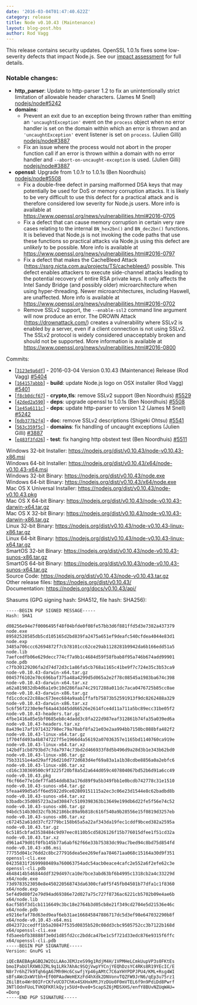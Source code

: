 ```yaml
---
date: '2016-03-04T01:47:40.622Z'
category: release
title: Node v0.10.43 (Maintenance)
layout: blog-post.hbs
author: Rod Vagg
---
```


This release contains security updates. OpenSSL 1.0.1s fixes some low-severity defects that impact Node.js. See our [impact assessment](/blog/vulnerability/openssl-and-low-severity-fixes-jan-2016/#_-update-29-jan-2016-_-openssl-impact-assessment) for full details.

### Notable changes:

- **http_parser**: Update to http-parser 1.2 to fix an unintentionally strict limitation of allowable header characters. (James M Snell) [nodejs/node#5242](https://github.com/nodejs/node/pull/5242)
- **domains**:
  - Prevent an exit due to an exception being thrown rather than emitting an `'uncaughtException'` event on the `process` object when no error handler is set on the domain within which an error is thrown and an `'uncaughtException'` event listener is set on `process`. (Julien Gilli) [nodejs/node#3887](https://github.com/nodejs/node/pull/3887)
  - Fix an issue where the process would not abort in the proper function call if an error is thrown within a domain with no error handler and `--abort-on-uncaught-exception` is used. (Julien Gilli) [nodejs/node#3887](https://github.com/nodejs/node/pull/3887)
- **openssl**: Upgrade from 1.0.1r to 1.0.1s (Ben Noordhuis) [nodejs/node#5508](https://github.com/nodejs/node/pull/5508)
  - Fix a double-free defect in parsing malformed DSA keys that may potentially be used for DoS or memory corruption attacks. It is likely to be very difficult to use this defect for a practical attack and is therefore considered low severity for Node.js users. More info is available at https://www.openssl.org/news/vulnerabilities.html#2016-0705
  - Fix a defect that can cause memory corruption in certain very rare cases relating to the internal `BN_hex2bn()` and `BN_dec2bn()` functions. It is believed that Node.js is not invoking the code paths that use these functions so practical attacks via Node.js using this defect are _unlikely_ to be possible. More info is available at https://www.openssl.org/news/vulnerabilities.html#2016-0797
  - Fix a defect that makes the CacheBleed Attack (https://ssrg.nicta.com.au/projects/TS/cachebleed/) possible. This defect enables attackers to execute side-channel attacks leading to the potential recovery of entire RSA private keys. It only affects the Intel Sandy Bridge (and possibly older) microarchitecture when using hyper-threading. Newer microarchitectures, including Haswell, are unaffected. More info is available at https://www.openssl.org/news/vulnerabilities.html#2016-0702
  - Remove SSLv2 support, the `--enable-ssl2` command line argument will now produce an error. The DROWN Attack (https://drownattack.com/) creates a vulnerability where SSLv2 is enabled by a server, even if a client connection is not using SSLv2. The SSLv2 protocol is widely considered unacceptably broken and should not be supported. More information is available at https://www.openssl.org/news/vulnerabilities.html#2016-0800

Commits:

- [[`3123e9a6df`](https://github.com/nodejs/node/commit/3123e9a6df)] - 2016-03-04 Version 0.10.43 (Maintenance) Release (Rod Vagg) [#5404](https://github.com/nodejs/node/pull/5404)
- [[`164157abbb`](https://github.com/nodejs/node/commit/164157abbb)] - **build**: update Node.js logo on OSX installer (Rod Vagg) [#5401](https://github.com/nodejs/node/pull/5401)
- [[`f8cb0dcf67`](https://github.com/nodejs/node/commit/f8cb0dcf67)] - **crypto,tls**: remove SSLv2 support (Ben Noordhuis) [#5529](https://github.com/nodejs/node/pull/5529)
- [[`42ded2a590`](https://github.com/nodejs/node/commit/42ded2a590)] - **deps**: upgrade openssl to 1.0.1s (Ben Noordhuis) [#5508](https://github.com/nodejs/node/pull/5508)
- [[`1e45a6111c`](https://github.com/nodejs/node/commit/1e45a6111c)] - **deps**: update http-parser to version 1.2 (James M Snell) [#5242](https://github.com/nodejs/node/pull/5242)
- [[`6db377b2f4`](https://github.com/nodejs/node/commit/6db377b2f4)] - **doc**: remove SSLv2 descriptions (Shigeki Ohtsu) [#5541](https://github.com/nodejs/node/pull/5541)
- [[`563c359f5c`](https://github.com/nodejs/node/commit/563c359f5c)] - **domains**: fix handling of uncaught exceptions (Julien Gilli) [#3887](https://github.com/nodejs/node/pull/3887)
- [[`e483f3fd26`](https://github.com/nodejs/node/commit/e483f3fd26)] - **test**: fix hanging http obstext test (Ben Noordhuis) [#5511](https://github.com/nodejs/node/pull/5511)

Windows 32-bit Installer: https://nodejs.org/dist/v0.10.43/node-v0.10.43-x86.msi \
Windows 64-bit Installer: https://nodejs.org/dist/v0.10.43/x64/node-v0.10.43-x64.msi \
Windows 32-bit Binary: https://nodejs.org/dist/v0.10.43/node.exe \
Windows 64-bit Binary: https://nodejs.org/dist/v0.10.43/x64/node.exe \
Mac OS X Universal Installer: https://nodejs.org/dist/v0.10.43/node-v0.10.43.pkg \
Mac OS X 64-bit Binary: https://nodejs.org/dist/v0.10.43/node-v0.10.43-darwin-x64.tar.gz \
Mac OS X 32-bit Binary: https://nodejs.org/dist/v0.10.43/node-v0.10.43-darwin-x86.tar.gz \
Linux 32-bit Binary: https://nodejs.org/dist/v0.10.43/node-v0.10.43-linux-x86.tar.gz \
Linux 64-bit Binary: https://nodejs.org/dist/v0.10.43/node-v0.10.43-linux-x64.tar.gz \
SmartOS 32-bit Binary: https://nodejs.org/dist/v0.10.43/node-v0.10.43-sunos-x86.tar.gz \
SmartOS 64-bit Binary: https://nodejs.org/dist/v0.10.43/node-v0.10.43-sunos-x64.tar.gz \
Source Code: https://nodejs.org/dist/v0.10.43/node-v0.10.43.tar.gz \
Other release files: https://nodejs.org/dist/v0.10.43/ \
Documentation: https://nodejs.org/docs/v0.10.43/api/

Shasums (GPG signing hash: SHA512, file hash: SHA256):

```
-----BEGIN PGP SIGNED MESSAGE-----
Hash: SHA1

d08256e94e7f0006495f48f04bfde0f08fe57bb3d6f881ffd5d3e7382a437379  node.exe
89582528585db5cd105165d2bd839fa2475a651ef9deafc540cfdea4044e83d1  node.exp
3485a706ccc62694872f7cb78101cc62ce29ab1128281b9942da6b166edd51a5  node.lib
7aefcedfb06e629decc774cf7a9b1c4684d59f58fbab8f95a746b674add99901  node.pdb
c7fb30129206fa2d74d72d3c1a86fa5cb768a1165c41be9f7c724e35c3b53ca9  node-v0.10.43-darwin-x64.tar.gz
00457f6102e70c696baf375a48a4299d5d065a2e2f78c08545a1983ba674c398  node-v0.10.43-darwin-x64.tar.xz
a62a819832db4d6a1e9c10d286faa74c2917288a011dc7aca0476725b85cc0ae  node-v0.10.43-darwin-x86.tar.gz
fd1ccdce22c88ac673eec684a9aab1ffafb75873b52591913f9dc8262488a329  node-v0.10.43-darwin-x86.tar.xz
5c6f56f2230e9ef64a443d45dd66526e2614fce4d11a711a5bc89ecc31be05f2  node-v0.10.43-headers.tar.gz
4fbe1416a85e5bf0685eb8c4dadd3c8fa222d987eaf312861b74fa35a039ed6a  node-v0.10.43-headers.tar.xz
8a439e17af1971432798ec79a70abf8fa21e03e2aa994bb7150bc088bfa482f2  node-v0.10.43-linux-x64.tar.gz
1f704fd493a4b8747227f5e1966d4a56192a07036357e1165bd1140760ca919e  node-v0.10.43-linux-x64.tar.xz
142bdf1cb8793bd7c7da7974c73bd2d466933f8d5b496d9a28d3b1e343b62bd0  node-v0.10.43-linux-x86.tar.gz
75b33151e4ad29aff26d210d772d683d4ef69a83a1a1b38cdbe8856a0a2ebfc6  node-v0.10.43-linux-x86.tar.xz
cd16c330369500c9f3225f20bf8a5d2a644d059c407804067bd52b6d91a6cc49  node-v0.10.43.pkg
f6cf66e77e1def7fa854ddb83a176d89f9a5b349fbb1e0bcdb742778c31e1510  node-v0.10.43-sunos-x64.tar.gz
5feaa499d5a5ff6ed5922d9ce02809151115a2ec3c06e23d1544e8c62badbd8b  node-v0.10.43-sunos-x64.tar.xz
b3badbc35d085723a2ad30847c5109398363b13649e199db6d22fe5f56e74c52  node-v0.10.43-sunos-x86.tar.gz
94bdc514b30d32cfb362186bc89a9b818c616f540a9b28556e15f0819d3257eb  node-v0.10.43-sunos-x86.tar.xz
c672452a61dd37cf2779bc158b65a5a22af343da19fec1cddf9bced382a2595a  node-v0.10.43.tar.gz
6c5185cbfad3538484c9d97eec0110b5cd5826126f15b776015dfee1f51cd32a  node-v0.10.43.tar.xz
d961a479d01f0fb145b77a6abf62f66e33b75383dc99ac7bed94c8bd75d854fd  node-v0.10.43-x86.msi
77755d041c76dd2c8bc277916dea5ee269efaa784671aa068c15164a30d9f351  openssl-cli.exe
04235831f2699980489a760063754adc54acb0eace4cafc2e552a6f2efe62c3e  openssl-cli.pdb
4648414b546844ddf329d497ca10e7bce3abd63bf6b4995c1318cb2a4c33229d  x64/node.exe
73d9783523050e8e450220568743da6300cfa0f5f45fb04501b77dfa1c1f8360  x64/node.exp
5ef4d9d80f2e79d94ad69386e72d027a75c727f8736ac6221cb5702b09e4ae6b  x64/node.lib
6acf585f3d1cb1116649c3bc18e2764b3d05cb8e21f349cd2704e5d21536e46c  x64/node.pdb
e9216efaf78d63ed9eaf6eb31ae166845847886717dc5d3ef98e647032290b8f  x64/node-v0.10.43-x64.msi
d042372ccedff1b5a20847f535d0835b520c08dd3cbc9505752cc3b7122b168d  x64/openssl-cli.exe
fd5aeebfb38888f3e0d1d85fd2cc2bddca47be1c5f721d33edc876e9315f6ffc  x64/openssl-cli.pdb
-----BEGIN PGP SIGNATURE-----
Version: GnuPG v1

iQEcBAEBAgAGBQJW2OiLAAoJEMJzeS99g1RdjM4H/1VPMHeLCmkUupVP3s0FKtEs
bmoIPabUlRXW0JZRL9q1LRk7AhAc9SQjVwpYYCnjYEQhDzsYC4RKs8R19YEcIC/E
N8r7r6hZ7k9Tqh6gA67Mh9Hc6CswfjYp46yAMtC7C6aYHYPDPJPU4/KML+Rsg4WI
sBfsAWcDxWVtbh+Ef00PAadWeHEXzFd4hXdk2DNVonvTQZFW9JrN6/qEp3u75rz1
Z6ilBto4Wr80IFrCKfvUCO7ChKx4SXHxkMtJYzDUo0F0mVTEL6f9n9PdiDd8Pwrf
3NTlOdnFUoLTVKQFKRlkQyjx5Ud+0ve0+5capSZ6jMDSXHS/enfY8BUvNZUqWAU=
=Dong
-----END PGP SIGNATURE-----

```
